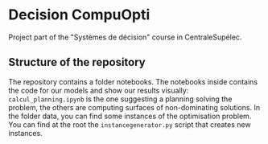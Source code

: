 # Decision CompuOpti

Project part of the "Systèmes de décision" course in CentraleSupélec.

## Structure of the repository

The repository contains a folder notebooks. The notebooks inside contains the code for our models and show our results visually: `calcul_planning.ipynb` is the one suggesting a planning solving the problem, the others are computing surfaces of non-dominating solutions.
In the folder data, you can find some instances of the optimisation problem.
You can find at the root the `instancegenerator.py` script that creates new instances. 


